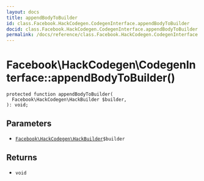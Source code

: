 ```yaml
---
layout: docs
title: appendBodyToBuilder
id: class.Facebook.HackCodegen.CodegenInterface.appendBodyToBuilder
docid: class.Facebook.HackCodegen.CodegenInterface.appendBodyToBuilder
permalink: /docs/reference/class.Facebook.HackCodegen.CodegenInterface.appendBodyToBuilder/
---
```

# Facebook\\HackCodegen\\CodegenInterface::appendBodyToBuilder()




``` Hack
protected function appendBodyToBuilder(
  Facebook\HackCodegen\HackBuilder $builder,
): void;
```




## Parameters




* [` Facebook\HackCodegen\HackBuilder `](<class.Facebook.HackCodegen.HackBuilder.md>)`` $builder ``




## Returns




- ` void `